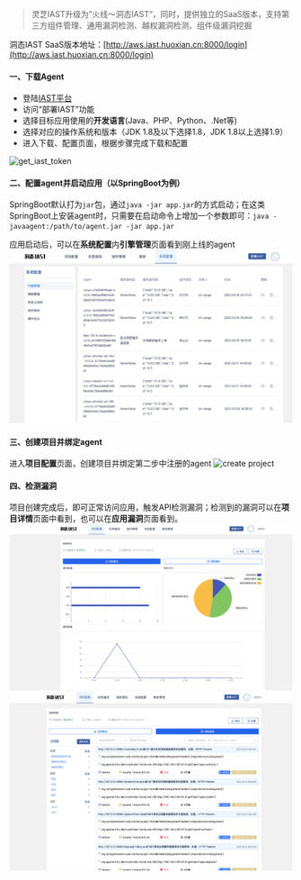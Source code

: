 > 灵芝IAST升级为”火线～洞态IAST“，同时，提供独立的SaaS版本，支持第三方组件管理、通用漏洞检测、越权漏洞检测、组件级漏洞挖掘

洞态IAST SaaS版本地址：[http://aws.iast.huoxian.cn:8000/login](http://aws.iast.huoxian.cn:8000/login)

#### 一、下载Agent
- 登陆[IAST平台](http://aws.iast.huoxian.cn:8000/login)
- 访问“部署IAST”功能
- 选择目标应用使用的**开发语言**(Java、PHP、Python、.Net等)
- 选择对应的操作系统和版本（JDK 1.8及以下选择1.8，JDK 1.8以上选择1.9）
- 进入下载、配置页面，根据步骤完成下载和配置

![get_iast_token](../../doc/assets/tutorial/download_agent.gif)

#### 二、配置agent并启动应用（以SpringBoot为例）
SpringBoot默认打为`jar`包，通过`java -jar app.jar`的方式启动；在这类SpringBoot上安装agent时，只需要在启动命令上增加一个参数即可：`java -javaagent:/path/to/agent.jar -jar app.jar`

应用启动后，可以在**系统配置**内**引擎管理**页面看到刚上线的agent
![agent_list](../../doc/assets/tutorial/agent_list.png)

#### 三、创建项目并绑定agent
进入**项目配置**页面，创建项目并绑定第二步中注册的agent
![create project](../../doc/assets/tutorial/create_project.gif)

#### 四、检测漏洞
项目创建完成后，即可正常访问应用，触发API检测漏洞；检测到的漏洞可以在**项目详情**页面中看到，也可以在**应用漏洞**页面看到。
![project vul](../../doc/assets/tutorial/project_vul.png)
![project vul list](../../doc/assets/tutorial/project_vul_list.png)
